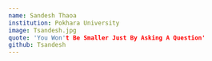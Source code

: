 ```yaml
---
name: Sandesh Thaoa
institution: Pokhara University
image: Tsandesh.jpg
quote: 'You Won't Be Smaller Just By Asking A Question'
github: Tsandesh
---
```

